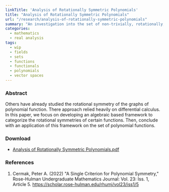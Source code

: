 ```yaml
---
linkTitle: 'Analysis of Rotationally Symmetric Polynomials'
title: "Analysis of Rotationally Symmetric Polynomials"
url: "/research/analysis-of-rotationally-symmetric-polynomials"
summary: "An investigation into the set of non-trivially, rotationally, symmetric polynomials"
categories:
  - mathematics
  - real analysis
tags:
  - wip
  - fields
  - sets
  - functions
  - functionals
  - polynomials
  - vector spaces
---
```


### Abstract

Others have already studied the rotational symmetry
of the graphs of polynomial function. There approach
relied heavily on differential calculus. In this paper,
we focus on developing an algebraic based framework
to categorize the rotational symmetries of certain
functions. Then, conclude with an application of this
framework on the set of polynomial functions.

### Download

- [Analysis of Rotationally Symmetric Polynomials.pdf](/analysis_of_rotationally_symmetric_polynomials.pdf)

### References

1. Cermak, Peter A. (2022) "A Single Criterion for Polynomial Symmetry,"
Rose-Hulman Undergraduate
Mathematics Journal: Vol. 23: Iss. 1, Article 5.
https://scholar.rose-hulman.edu/rhumj/vol23/iss1/5